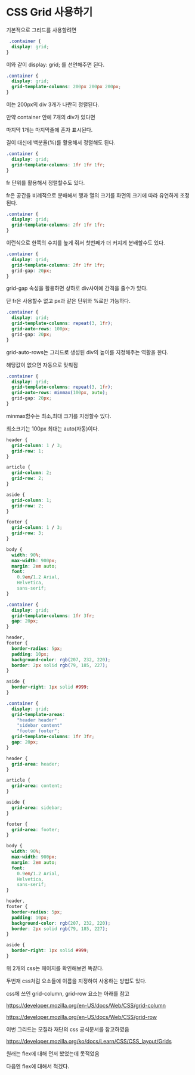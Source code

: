  # CSS Grid 사용하기

 기본적으로 그리드를 사용할려면

```css
 .container {
  display: grid;
}
```

이와 같이 display: grid; 를 선언해주면 된다.

```css
.container {
  display: grid;
  grid-template-columns: 200px 200px 200px;
}
```

이는 200px의 div 3개가 나란히 정렬된다.

만약 container 안에 7개의 div가 있다면

마지막 1개는 마지막줄에 혼자 표시된다.

길이 대신에 백분율(%)를 활용해서 정렬해도 된다.

```css
.container {
  display: grid;
  grid-template-columns: 1fr 1fr 1fr;
}
```

fr 단위를 활용해서 정렬할수도 있다.

fr은 공간을 비례적으로 분배해서 행과 열의 크기를 화면의 크기에 따라 유연하게 조정된다.

```css
.container {
  display: grid;
  grid-template-columns: 2fr 1fr 1fr;
}
```

이런식으로 한쪽의 수치를 높게 줘서 첫번째가 더 커지게 분배할수도 있다.

```css
.container {
  display: grid;
  grid-template-columns: 2fr 1fr 1fr;
  grid-gap: 20px;
}
```

grid-gap 속성을 활용하면 상하로 div사이에 간격을 줄수가 있다.

단 fr은 사용할수 없고 px과 같은 단위와 %로만 가능하다.

```css
.container {
  display: grid;
  grid-template-columns: repeat(3, 1fr);
  grid-auto-rows: 100px;
  grid-gap: 20px;
}
```

grid-auto-rows는 그리드로 생성된 div의 높이를 지정해주는 역활을 한다.

해당값이 없으면 자동으로 맞춰짐

```css
.container {
  display: grid;
  grid-template-columns: repeat(3, 1fr);
  grid-auto-rows: minmax(100px, auto);
  grid-gap: 20px;
}
```

minmax함수는 최소,최대 크기를 지정할수 있다.

최소크기는 100px 최대는 auto(자동)이다.


```css
header {
  grid-column: 1 / 3;
  grid-row: 1;
}

article {
  grid-column: 2;
  grid-row: 2;
}

aside {
  grid-column: 1;
  grid-row: 2;
}

footer {
  grid-column: 1 / 3;
  grid-row: 3;
}

body {
  width: 90%;
  max-width: 900px;
  margin: 2em auto;
  font:
    0.9em/1.2 Arial,
    Helvetica,
    sans-serif;
}

.container {
  display: grid;
  grid-template-columns: 1fr 3fr;
  gap: 20px;
}

header,
footer {
  border-radius: 5px;
  padding: 10px;
  background-color: rgb(207, 232, 220);
  border: 2px solid rgb(79, 185, 227);
}

aside {
  border-right: 1px solid #999;
}
```

```css
.container {
  display: grid;
  grid-template-areas:
    "header header"
    "sidebar content"
    "footer footer";
  grid-template-columns: 1fr 3fr;
  gap: 20px;
}

header {
  grid-area: header;
}

article {
  grid-area: content;
}

aside {
  grid-area: sidebar;
}

footer {
  grid-area: footer;
}

body {
  width: 90%;
  max-width: 900px;
  margin: 2em auto;
  font:
    0.9em/1.2 Arial,
    Helvetica,
    sans-serif;
}

header,
footer {
  border-radius: 5px;
  padding: 10px;
  background-color: rgb(207, 232, 220);
  border: 2px solid rgb(79, 185, 227);
}

aside {
  border-right: 1px solid #999;
}
```

위 2개의 css는 페이지를 확인해보면 똑같다.

두번재 css처럼 요소들에 이름을 지정하여 사용하는 방법도 있다.

css에 쓰인 grid-column, grid-row 요소는 아래를 참고

https://developer.mozilla.org/en-US/docs/Web/CSS/grid-column

https://developer.mozilla.org/en-US/docs/Web/CSS/grid-row

이번 그리드는 모질라 재단의 css 공식문서를 참고하였음

https://developer.mozilla.org/ko/docs/Learn/CSS/CSS_layout/Grids

원래는 flex에 대해 먼저 봤었는데 못적었음

다음엔 flex에 대해서 적겠다.